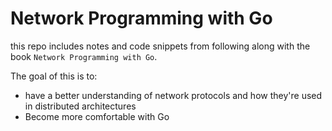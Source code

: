# Network Programming with Go

this repo includes notes and code snippets from following along with the book `Network Programming with Go`.

The goal of this is to:
* have a better understanding of network protocols and how they're used in distributed architectures
* Become more comfortable with Go

